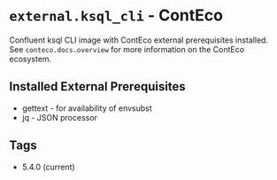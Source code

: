 # `external.ksql_cli` - ContEco

Confluent ksql CLI image with ContEco external prerequisites installed.  
See `conteco.docs.overview` for more information on the ContEco ecosystem.

## Installed External Prerequisites

* gettext - for availability of envsubst
* jq - JSON processor

## Tags

* 5.4.0 (current)  
